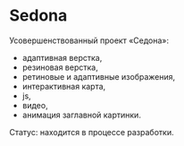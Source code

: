 # Sedona

Усовершенствованный проект «Седона»:
- адаптивная верстка,
- резиновая верстка,
- ретиновые и адаптивные изображения,
- интерактивная карта,
- js,
- видео,
- анимация заглавной картинки.

Статус: находится в процессе разработки.
